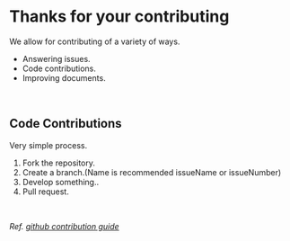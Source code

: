 Thanks for your contributing
============

We allow for contributing of a variety of ways.

* Answering issues.
* Code contributions.
* Improving documents.

<br>

## Code Contributions

Very simple process.

1. Fork the repository.
2. Create a branch.(Name is recommended issueName or issueNumber)
3. Develop something..
4. Pull request.

<br>

*Ref. [github contribution guide](https://guides.github.com/activities/contributing-to-open-source/)*
